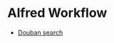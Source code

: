 # Alfred Workflow

- [Douban search](https://github.com/xinhangliu/alfred-workflow/tree/master/douban-search)
